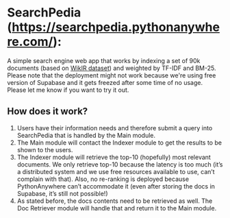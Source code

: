 # SearchPedia (https://searchpedia.pythonanywhere.com/): 

A simple search engine web app that works by indexing a set of 90k documents (based on [WikIR dataset](https://ir-datasets.com/wikir.html#wikir/en1k/training)) 
and weighted by TF-IDF and BM-25. Please note that the deployment might not work because we're using free version of Supabase and it gets freezed after some time of no usage. 
Please let me know if you want to try it out.

## How does it work?

1. Users have their information needs and therefore submit a query into SearchPedia that is handled by the Main module.
2. The Main module will contact the Indexer module to get the results to be shown to the users.
3. The Indexer module will retrieve the top-10 (hopefully) most relevant documents. We only retrieve top-10 because the latency is too much (it’s a distributed system and we use free resources available to use, can’t complain with that). Also, no re-ranking is deployed because PythonAnywhere can’t accommodate it (even after storing the docs in Supabase, it’s still not possible!)
4. As stated before, the docs contents need to be retrieved as well. The Doc Retriever module will handle that and return it to the Main module.
